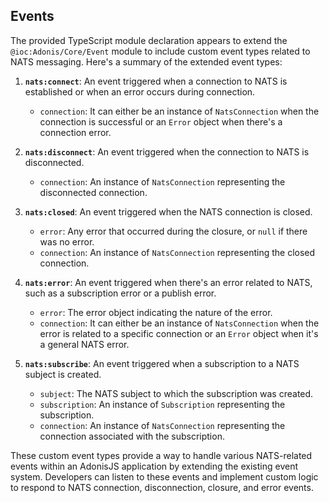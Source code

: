## Events

The provided TypeScript module declaration appears to extend the `@ioc:Adonis/Core/Event` module to include custom event types related to NATS messaging. Here's a summary of the extended event types:

1. **`nats:connect`**: An event triggered when a connection to NATS is established or when an error occurs during connection.
   - `connection`: It can either be an instance of `NatsConnection` when the connection is successful or an `Error` object when there's a connection error.

2. **`nats:disconnect`**: An event triggered when the connection to NATS is disconnected.
   - `connection`: An instance of `NatsConnection` representing the disconnected connection.

3. **`nats:closed`**: An event triggered when the NATS connection is closed.
   - `error`: Any error that occurred during the closure, or `null` if there was no error.
   - `connection`: An instance of `NatsConnection` representing the closed connection.

4. **`nats:error`**: An event triggered when there's an error related to NATS, such as a subscription error or a publish error.
   - `error`: The error object indicating the nature of the error.
   - `connection`: It can either be an instance of `NatsConnection` when the error is related to a specific connection or an `Error` object when it's a general NATS error.

5. **`nats:subscribe`**: An event triggered when a subscription to a NATS subject is created.
   - `subject`: The NATS subject to which the subscription was created.
   - `subscription`: An instance of `Subscription` representing the subscription.
   - `connection`: An instance of `NatsConnection` representing the connection associated with the subscription.

These custom event types provide a way to handle various NATS-related events within an AdonisJS application by extending the existing event system. Developers can listen to these events and implement custom logic to respond to NATS connection, disconnection, closure, and error events.
